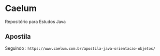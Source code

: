 # Caelum
Repositório para Estudos Java
## Apostila
Seguindo : `https://www.caelum.com.br/apostila-java-orientacao-objetos/`
